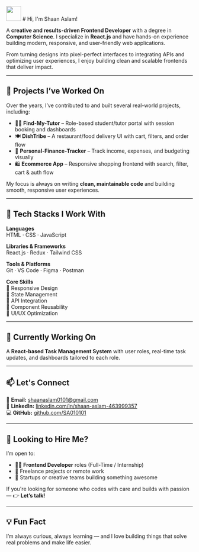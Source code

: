 <img src="https://raw.githubusercontent.com/ShaanAslam/assets/main/wave.gif" width="40px" />  
# Hi, I'm Shaan Aslam!

A **creative and results-driven Frontend Developer** with a degree in **Computer Science**. I specialize in **React.js** and have hands-on experience building modern, responsive, and user-friendly web applications.

From turning designs into pixel-perfect interfaces to integrating APIs and optimizing user experiences, I enjoy building clean and scalable frontends that deliver impact.

---

## 🔧 Projects I’ve Worked On

Over the years, I’ve contributed to and built several real-world projects, including:

- 🧑‍🏫 **Find-My-Tutor** – Role-based student/tutor portal with session booking and dashboards  
- 🍽️ **DishTribe** – A restaurant/food delivery UI with cart, filters, and order flow  
- 💸 **Personal-Finance-Tracker** – Track income, expenses, and budgeting visually  
- 🛍️ **Ecommerce App** – Responsive shopping frontend with search, filter, cart & auth flow  

My focus is always on writing **clean, maintainable code** and building smooth, responsive user experiences.

---

## 🚀 Tech Stacks I Work With

**Languages**  
HTML · CSS · JavaScript

**Libraries & Frameworks**  
React.js · Redux · Tailwind CSS

**Tools & Platforms**  
Git · VS Code · Figma · Postman

**Core Skills**  
📱 Responsive Design  
🔁 State Management  
🔌 API Integration  
🧩 Component Reusability  
🎨 UI/UX Optimization

---

## 🌱 Currently Working On

A **React-based Task Management System** with user roles, real-time task updates, and dashboards tailored to each role.

---

## 📫 Let's Connect

📧 **Email:** shaanaslam0101@gmail.com  
🔗 **LinkedIn:** [linkedin.com/in/shaan-aslam-463999357](https://www.linkedin.com/in/shaan-aslam-463999357/)  
💻 **GitHub:** [github.com/SA010101](https://github.com/SA010101)

---

## 💼 Looking to Hire Me?

I’m open to:

- 🧑‍💻 **Frontend Developer** roles (Full-Time / Internship)  
- 🤝 Freelance projects or remote work  
- 🚀 Startups or creative teams building something awesome

If you're looking for someone who codes with care and builds with passion — 👉 **Let’s talk!**

---

## 💡 Fun Fact

I’m always curious, always learning — and I love building things that solve real problems and make life easier.

